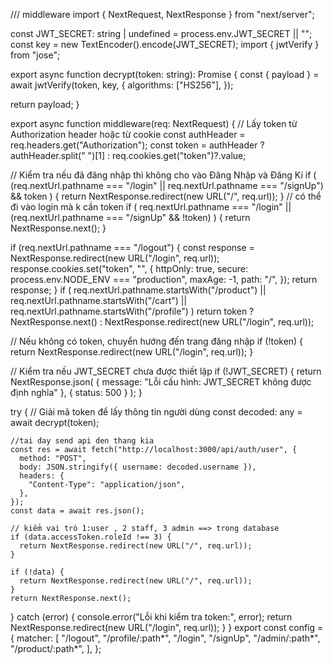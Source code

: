 /// middleware
import { NextRequest, NextResponse } from "next/server";

const JWT_SECRET: string | undefined = process.env.JWT_SECRET || "";
const key = new TextEncoder().encode(JWT_SECRET);
import { jwtVerify } from "jose";

export async function decrypt(token: string): Promise<any> {
const { payload } = await jwtVerify(token, key, {
algorithms: ["HS256"],
});

return payload;
}

export async function middleware(req: NextRequest) {
// Lấy token từ Authorization header hoặc từ cookie
const authHeader = req.headers.get("Authorization");
const token = authHeader
? authHeader.split(" ")[1]
: req.cookies.get("token")?.value;

// Kiểm tra nếu đã đăng nhập thì không cho vào Đăng Nhập và Đăng Kí
if (
(req.nextUrl.pathname === "/login" || req.nextUrl.pathname === "/signUp") &&
token
) {
return NextResponse.redirect(new URL("/", req.url));
}
// có thể đi vào login mà k cần token
if (
req.nextUrl.pathname === "/login" ||
(req.nextUrl.pathname === "/signUp" && !token)
) {
return NextResponse.next();
}

if (req.nextUrl.pathname === "/logout") {
const response = NextResponse.redirect(new URL("/login", req.url));
response.cookies.set("token", "", {
httpOnly: true,
secure: process.env.NODE_ENV === "production",
maxAge: -1,
path: "/",
});
return response;
}
if (
req.nextUrl.pathname.startsWith("/product") ||
req.nextUrl.pathname.startsWith("/cart") ||
req.nextUrl.pathname.startsWith("/profile")
)
return token
? NextResponse.next()
: NextResponse.redirect(new URL("/login", req.url));

// Nếu không có token, chuyển hướng đến trang đăng nhập
if (!token) {
return NextResponse.redirect(new URL("/login", req.url));
}

// Kiểm tra nếu JWT_SECRET chưa được thiết lập
if (!JWT_SECRET) {
return NextResponse.json(
{ message: "Lỗi cấu hình: JWT_SECRET không được định nghĩa" },
{ status: 500 }
);
}

try {
// Giải mã token để lấy thông tin người dùng
const decoded: any = await decrypt(token);

    //tai day send api den thang kia
    const res = await fetch("http://localhost:3000/api/auth/user", {
      method: "POST",
      body: JSON.stringify({ username: decoded.username }),
      headers: {
        "Content-Type": "application/json",
      },
    });
    const data = await res.json();

    // kiểm vai trò 1:user , 2 staff, 3 admin ==> trong database
    if (data.accessToken.roleId !== 3) {
      return NextResponse.redirect(new URL("/", req.url));
    }

    if (!data) {
      return NextResponse.redirect(new URL("/", req.url));
    }
    return NextResponse.next();

} catch (error) {
console.error("Lỗi khi kiểm tra token:", error);
return NextResponse.redirect(new URL("/login", req.url));
}
}
export const config = {
matcher: [
"/logout",
"/profile/:path*",
"/login",
"/signUp",
"/admin/:path*",
"/product/:path*",
],
};
